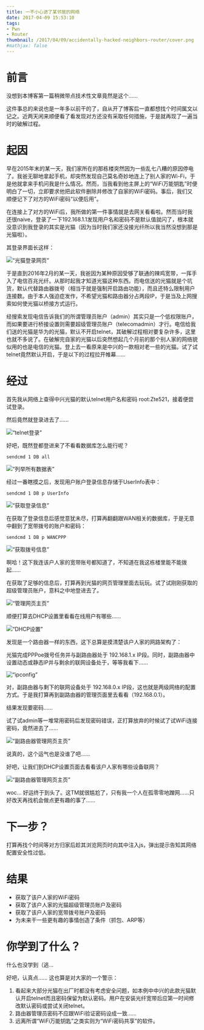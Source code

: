 ```yaml
---
title: 一不小心进了某邻居的网络
date: 2017-04-09 15:53:10
tags: 
- Pwn
- Router
thumbnail: /2017/04/09/accidentally-hacked-neighbors-router/cover.png
#mathjax: false
---
```


# 前言

没想到本博客第一篇稍微带点技术性文章竟然是这个……

这件事总的来说也是一年多以前干的了，自从开了博客后一直都想找个时间属文以记之。近两天闲来顺便看了看发现对方还没有采取任何措施，于是就再现了一遍当时的破解过程。

# 起因

早在2015年末的某一天，我们家所在的那栋楼突然因为一些乱七八糟的原因停电了。我爸无聊地拿起手机，却突然发现自己莫名奇妙地连上了别人家的Wi-Fi，于是他就拿来手机问我是什么情况。然而，当我看到他主屏上的“WiFi万能钥匙”时便明白了一切，立即要求他把此软件删除并修改了自家的WiFi密码。事后，我们又顺便记下了对方的WiFi密码“以便后用”。

在连接上了对方的WiFi后，我所做的第一件事情就是去网关看看啦。然而当时我还很naive，登录了一下192.168.1.1发现用户名和密码不是默认值就闪了，根本就没意识到我登录的其实是光猫（因为当时我们家还没接光纤所以我当然没想到那是光猫啦）。

其登录界面长这样：

![“光猫登录网页”](accidentally-hacked-neighbors-router/f412_web_login.png)

于是直到2016年2月的某一天，我爸因为某种原因受够了联通的辣鸡宽带，一挥手入了电信百兆光纤。从那时起我才知道光猫这种东西。而电信送的光猫就是个坑货，默认代替路由器拨号（相当于就是强制开启路由功能），而且还特么限制用户连接数。由于本人强迫症发作，不希望光猫和路由器分占两段IP，于是当及上网搜索如何使光猫以桥接方式运行。

经搜索发现电信告诉我们的所谓管理员账户（admin）其实只是一个低权限账户，而如果要进行桥接设置则需要超级管理员账户（telecomadmin）才行。电信给我们送的光猫是华为的光猫，默认不开启telnet，其破解过程相对要复杂许多，这里也就不多说了。在破解完自家的光猫以后突然想起几个月前的那个别人家的网络貌似用的也是电信的光猫。登上去一看原来是中兴的一款相对老一些的光猫。试了试telnet竟然默认开启，于是以下的过程拉开帷幕……

# 经过

首先我从网络上查得中兴光猫的默认telnet用户名和密码 root:Zte521，接着便尝试登录。

然后竟然就登录进去了……

![“telnet登录”](accidentally-hacked-neighbors-router/f412_telnet_login.png)

好吧，既然登都登进来了不看看数据库怎么能行呢？

```
sendcmd 1 DB all
```

![“列举所有数据表”](accidentally-hacked-neighbors-router/f412_telnet_db_all.png)

经过一番瞎摸之后，发现用户账户登录信息存储于UserInfo表中：

```
sendcmd 1 DB p UserInfo
```

![“获取登录信息”](accidentally-hacked-neighbors-router/f412_telnet_db_userinfo.png)

在获取了登录信息后感觉意犹未尽，打算再翻翻跟WAN相关的数据库，于是无意中翻到了宽带拨号的账户和密码：

```
sendcmd 1 DB p WANCPPP
```

![“获取拨号信息”](accidentally-hacked-neighbors-router/f412_telnet_db_wancppp.png)

啊哈！这下我连该户人家的宽带账号都知道了，不知道在我这栋楼里能不能拨起……

在获取了足够的信息后，打算再到光猫的网页管理里面去玩玩。试了试刚刚获取的超级管理员账户，意料之中地登进去了。

![“管理网页主页”](accidentally-hacked-neighbors-router/f412_web_homepage.png)

顺便打算去DHCP设置里看看在线用户有哪些……

![“DHCP设置”](accidentally-hacked-neighbors-router/f412_web_dhcp.png)

发现是一个路由器一样的东西，这下总算是摸清楚该户人家的网路架构了：

光猫完成PPPoe拨号任务并与副路由器处于 192.168.1.x IP段。同时，副路由器中设置动态或静态IP并与剩余的联网设备处于，等等我看下……

![“ipconfig”](accidentally-hacked-neighbors-router/ipconfig.png)

对，副路由器与剩下的联网设备处于 192.168.0.x IP段，这也就是两级网络的配置方式。于是我打算再到副路由器的管理页面里去看看（192.168.0.1）。

结果发现要密码……

试了试admin等一堆常用密码后发现密码错误，正打算放弃的时候试了试WiFi连接密码，竟然进去了……

![“副路由器管理网页主页”](accidentally-hacked-neighbors-router/tl-wr882n_web_homepage.png)

说真的，这个运气也是没谁了吧……

好吧，让我们到DHCP设置页面去看看该户人家有哪些设备联网？

![“副路由器管理网页主页”](accidentally-hacked-neighbors-router/tl-wr882n_web_dhcp.png)

woc... 好运终于到头了。这TM就很尴尬了，只有我一个人在孤零零地蹭网……只好改天再找机会做点更有趣的事了……

# 下一步？

打算再找个时间等对方归家后趁其浏览网页时向其中注入js，弹出提示告知其网络配置安全性过低。

# 结果

- 获取了该户人家的WiFi密码
- 获取了该户人家的光猫超级管理员账户及密码
- 获取了该户人家的宽带拨号账户及密码
- 为未来干一些更有趣的事情创造了条件（抓包、ARP等）

# 你学到了什么？

什么也没学到（逃...

好吧，认真点…… 这也算是对大家的一个警示：

1. 看起来大部分光猫在出厂时都没有考虑安全问题，如本例中中兴的此款光猫默认开启telnet而且密码保留为默认密码。用户在安装光纤宽带后应第一时间修改默认密码或尝试关闭telnet。
2. 路由器管理员密码不应跟WiFi验证密码设成一致……
3. 远离所谓“WiFi万能钥匙”之类实则为“WiFi密码共享”的软件。
